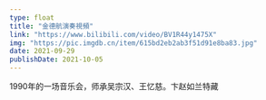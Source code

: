 ```yaml
---
type: float
title: "金德航演奏視頻"
link: "https://www.bilibili.com/video/BV1R44y1475X"
img: "https://pic.imgdb.cn/item/615bd2eb2ab3f51d91e8ba83.jpg"
date: 2021-09-29
publishDate: 2021-10-05
---
```


1990年的一场音乐会，师承吴宗汉、王忆慈。卞赵如兰特藏